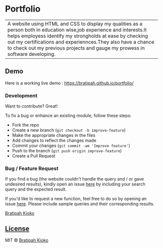 # Portfolio
<table>
<tr>
<td>
A website using HTML and CSS to display my qualities as a person both in education wise,job experience and interests.It helps employess identify my strongholds at ease by checking out my certifications and experiennces.They also have a chance to check out my previous projects and gauge my prowess in software developing.
</td>
</tr>
</table>


## Demo
Here is a working live demo :  https://bratipah.github.io/portfolio/
 

### Development
Want to contribute? Great!

To fix a bug or enhance an existing module, follow these steps:

- Fork the repo
- Create a new branch (`git checkout -b improve-feature`)
- Make the appropriate changes in the files
- Add changes to reflect the changes made
- Commit your changes (`git commit -am 'Improve feature'`)
- Push to the branch (`git push origin improve-feature`)
- Create a Pull Request 

### Bug / Feature Request

If you find a bug (the website couldn't handle the query and / or gave undesired results), kindly open an issue [here](https://github.com/Bratipah/Portfolio/issues) by including your search query and the expected result.

If you'd like to request a new function, feel free to do so by opening an issue [here](https://github.com/Bratipah/Portfolio/issues). Please include sample queries and their corresponding results.



[Bratipah Kioko ](/images/IMG_20190823_140252.jpg) 

## [License](https://github.com/Bratipah/Portfolio/blob/gh-pages/LICENSE.md)

MIT © [Bratipah Kioko ](https://github.com/bratipah)

